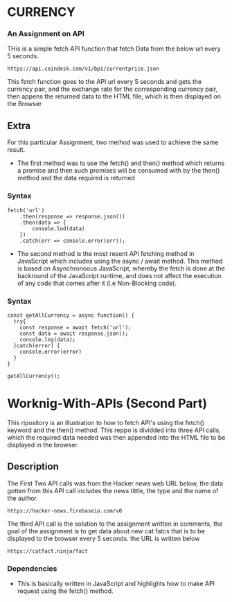 # CURRENCY

### An Assignment on API

THis is a simple fetch API function that fetch Data from the below url every 5 seconds.

```
https://api.coindesk.com/v1/bpi/currentprice.json
```

This fetch function goes to the API url every 5 seconds and gets the currency pair, and the exchange rate for the corresponding currency pair, then appens the returned data to the HTML file, which is then displayed on the Browser

## Extra
For this particular Assignment, two method was used to achieve the same result.

* The first method was to use the fetch() and then() method which returns a promise and then such promises will be consumed with by the then() method and the data required is returned

### Syntax
```
fetch('url')
    .then(response => response.json())
    .then(data => {
        console.lod(data)
    })
    .catch(err => console.error(err));
```

* The second method is the most resent API fetching method in JavaScript which includes using the async / await method. This method is based on Asynchronoous JavaScript, whereby the fetch is done at the backround of the JavaScript runtime, and does not affect the execution of any code that comes after it (i.e Non-Blocking code).

### Syntax
```
const getAllCurrency = async function() {
  try{
    const response = await fetch('url');
    const data = await response.json();
    console.log(data);
  }catch(error) {
    console.error(error)
  }
}

getAllCurrency();
```
#

# Worknig-With-APIs (Second Part)

This ripository is an illustration to how to fetch API's using the fetch() keyword and the then() method.
This reppo is dividded into three API calls, which the required data needed was then appended into the HTML file to be displayed in the browser.


## Description

The First Two API calls was from the Hacker news web URL below, the data gotten from this API call includes the news tittle, the type and the name of the author.

```
https://hacker-news.firebaseio.com/v0
```

The third API call is the solution to the assignment written in comments, the goal of the assignment is to get data about new cat fatcs that is to be displayed to the browser every 5 seconds. the URL is written below

```
https://catfact.ninja/fact
```

### Dependencies

* This is basically written in JavaScript and highlights how to make API request using the fetch() method.
